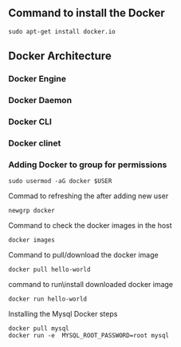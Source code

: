 ## Command to install the Docker
```
sudo apt-get install docker.io
```

## Docker Architecture

### Docker Engine
### Docker Daemon
### Docker CLI
### Docker clinet

### Adding Docker to group for permissions
```
sudo usermod -aG docker $USER
```
Commad to refreshing the after adding new user
```
newgrp docker
```
Command to check the docker images in the host
```
docker images
```
Command to pull/download the docker image
```
docker pull hello-world
```
command to run\install downloaded docker image
```
docker run hello-world
```

Installing the Mysql Docker steps
```
docker pull mysql
docker run -e  MYSQL_ROOT_PASSWORD=root mysql
```


